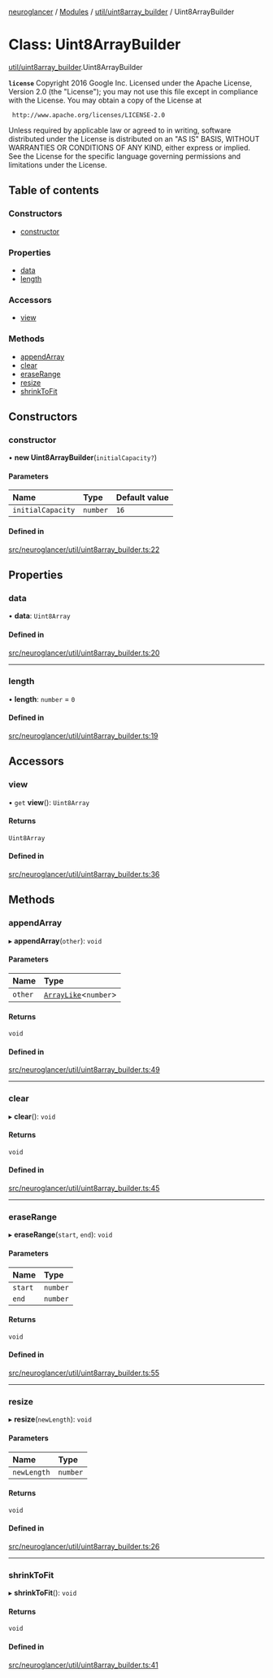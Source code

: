 [neuroglancer](../README.md) / [Modules](../modules.md) / [util/uint8array\_builder](../modules/util_uint8array_builder.md) / Uint8ArrayBuilder

# Class: Uint8ArrayBuilder

[util/uint8array_builder](../modules/util_uint8array_builder.md).Uint8ArrayBuilder

**`license`**
Copyright 2016 Google Inc.
Licensed under the Apache License, Version 2.0 (the "License");
you may not use this file except in compliance with the License.
You may obtain a copy of the License at

     http://www.apache.org/licenses/LICENSE-2.0

Unless required by applicable law or agreed to in writing, software
distributed under the License is distributed on an "AS IS" BASIS,
WITHOUT WARRANTIES OR CONDITIONS OF ANY KIND, either express or implied.
See the License for the specific language governing permissions and
limitations under the License.

## Table of contents

### Constructors

- [constructor](util_uint8array_builder.Uint8ArrayBuilder.md#constructor)

### Properties

- [data](util_uint8array_builder.Uint8ArrayBuilder.md#data)
- [length](util_uint8array_builder.Uint8ArrayBuilder.md#length)

### Accessors

- [view](util_uint8array_builder.Uint8ArrayBuilder.md#view)

### Methods

- [appendArray](util_uint8array_builder.Uint8ArrayBuilder.md#appendarray)
- [clear](util_uint8array_builder.Uint8ArrayBuilder.md#clear)
- [eraseRange](util_uint8array_builder.Uint8ArrayBuilder.md#eraserange)
- [resize](util_uint8array_builder.Uint8ArrayBuilder.md#resize)
- [shrinkToFit](util_uint8array_builder.Uint8ArrayBuilder.md#shrinktofit)

## Constructors

### constructor

• **new Uint8ArrayBuilder**(`initialCapacity?`)

#### Parameters

| Name | Type | Default value |
| :------ | :------ | :------ |
| `initialCapacity` | `number` | `16` |

#### Defined in

[src/neuroglancer/util/uint8array_builder.ts:22](https://github.com/ActiveBrainAtlas2/neuroglancer/blob/1beb5d34/src/neuroglancer/util/uint8array_builder.ts#L22)

## Properties

### data

• **data**: `Uint8Array`

#### Defined in

[src/neuroglancer/util/uint8array_builder.ts:20](https://github.com/ActiveBrainAtlas2/neuroglancer/blob/1beb5d34/src/neuroglancer/util/uint8array_builder.ts#L20)

___

### length

• **length**: `number` = `0`

#### Defined in

[src/neuroglancer/util/uint8array_builder.ts:19](https://github.com/ActiveBrainAtlas2/neuroglancer/blob/1beb5d34/src/neuroglancer/util/uint8array_builder.ts#L19)

## Accessors

### view

• `get` **view**(): `Uint8Array`

#### Returns

`Uint8Array`

#### Defined in

[src/neuroglancer/util/uint8array_builder.ts:36](https://github.com/ActiveBrainAtlas2/neuroglancer/blob/1beb5d34/src/neuroglancer/util/uint8array_builder.ts#L36)

## Methods

### appendArray

▸ **appendArray**(`other`): `void`

#### Parameters

| Name | Type |
| :------ | :------ |
| `other` | [`ArrayLike`](../interfaces/async_computation_encode_compressed_segmentation_request._internal_.ArrayLike.md)<`number`\> |

#### Returns

`void`

#### Defined in

[src/neuroglancer/util/uint8array_builder.ts:49](https://github.com/ActiveBrainAtlas2/neuroglancer/blob/1beb5d34/src/neuroglancer/util/uint8array_builder.ts#L49)

___

### clear

▸ **clear**(): `void`

#### Returns

`void`

#### Defined in

[src/neuroglancer/util/uint8array_builder.ts:45](https://github.com/ActiveBrainAtlas2/neuroglancer/blob/1beb5d34/src/neuroglancer/util/uint8array_builder.ts#L45)

___

### eraseRange

▸ **eraseRange**(`start`, `end`): `void`

#### Parameters

| Name | Type |
| :------ | :------ |
| `start` | `number` |
| `end` | `number` |

#### Returns

`void`

#### Defined in

[src/neuroglancer/util/uint8array_builder.ts:55](https://github.com/ActiveBrainAtlas2/neuroglancer/blob/1beb5d34/src/neuroglancer/util/uint8array_builder.ts#L55)

___

### resize

▸ **resize**(`newLength`): `void`

#### Parameters

| Name | Type |
| :------ | :------ |
| `newLength` | `number` |

#### Returns

`void`

#### Defined in

[src/neuroglancer/util/uint8array_builder.ts:26](https://github.com/ActiveBrainAtlas2/neuroglancer/blob/1beb5d34/src/neuroglancer/util/uint8array_builder.ts#L26)

___

### shrinkToFit

▸ **shrinkToFit**(): `void`

#### Returns

`void`

#### Defined in

[src/neuroglancer/util/uint8array_builder.ts:41](https://github.com/ActiveBrainAtlas2/neuroglancer/blob/1beb5d34/src/neuroglancer/util/uint8array_builder.ts#L41)
